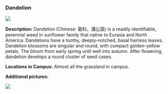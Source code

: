###  Dandelion


![](http://www.astro.princeton.edu/~ruixu/fig/dandelion.jpg)

**Description:** Dandelion (Chinese: 菊科，蒲公英) is a readily identifiable, perennial weed in sunflower family that native to Eurasia and North America. Dandelions have a toothy, deeply-notched, basal hairless leaves. Dandelion blossoms are singular and round, with compact golden-yellow petals. The bloom from early spring until well into autumn. After  flowering, dandelion develops a round cluster of seed cases.

**Locations in Campus:** Almost all the grassland in campus.

**Additional pictures:**

![](http://www.astro.princeton.edu/~ruixu/fig/dandelion2.jpg)
